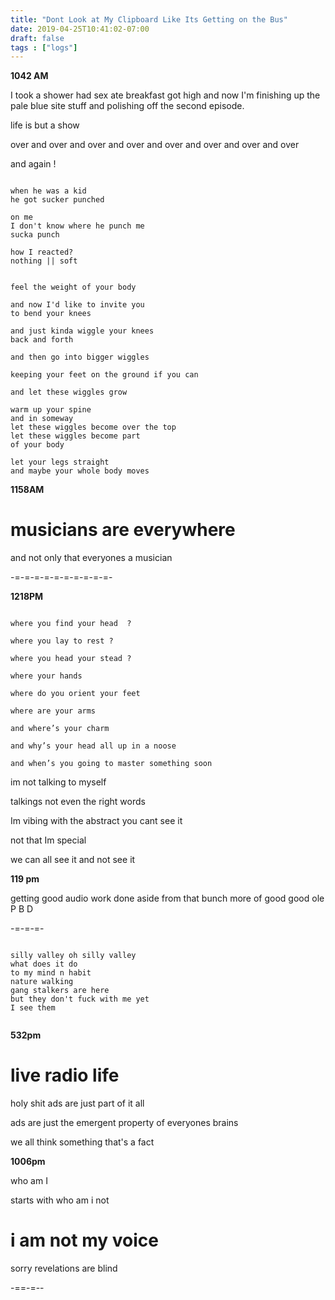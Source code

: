 ```yaml
---
title: "Dont Look at My Clipboard Like Its Getting on the Bus"
date: 2019-04-25T10:41:02-07:00
draft: false
tags : ["logs"]
---
```


**1042 AM**

I took a shower had sex ate breakfast got high and now I'm finishing up the pale blue site stuff and polishing off the second episode.



life is but a show

over and over and over and over and over and over and over and over

and again !


```

when he was a kid
he got sucker punched

on me
I don't know where he punch me
sucka punch

how I reacted?
nothing || soft


feel the weight of your body

and now I'd like to invite you
to bend your knees

and just kinda wiggle your knees
back and forth

and then go into bigger wiggles

keeping your feet on the ground if you can

and let these wiggles grow

warm up your spine
and in someway
let these wiggles become over the top
let these wiggles become part
of your body

let your legs straight
and maybe your whole body moves

```

**1158AM**

# musicians are everywhere

and not only that everyones a musician


-=-=-=-=-=-=-=-=-=-=-

**1218PM**

```

where you find your head  ?

where you lay to rest ?

where you head your stead ?

where your hands

where do you orient your feet

where are your arms

and where’s your charm

and why’s your head all up in a noose

and when’s you going to master something soon

```


im not talking to myself

talkings not even the right words

Im vibing with the abstract you cant see it

not that Im special

we can all see it and not see it





**119 pm**

getting good audio work done aside from that bunch more of good good ole P B D

-=-=-=-


```

silly valley oh silly valley
what does it do
to my mind n habit
nature walking
gang stalkers are here
but they don't fuck with me yet
I see them  


```



**532pm**

# live radio life




holy shit ads are just part of it all

ads are just the emergent property
of everyones brains

we all think something
that's a fact

**1006pm**

who am I

starts with who am i not

# i am not my voice



sorry revelations are blind

-==-=--
